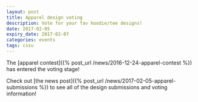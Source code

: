 ```yaml
---
layout: post
title: Apparel design voting
description: Vote for your fav hoodie/tee designs!
date: 2017-02-05
expiry_date: 2017-02-07
categories: events
tags: cssu
---
```


The [apparel contest]({% post_url /news/2016-12-24-apparel-contest %}) has entered the voting stage!

Check out [the news post]({% post_url /news/2017-02-05-apparel-submissions %}) to see all of the design submissions and voting information!

